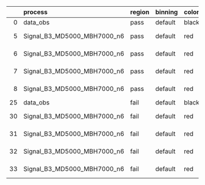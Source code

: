 |    | process                     | region   | binning   | color   | process_type   |   scale | variation   | source_filename                                                      | source_histname    | alias                       | title     |   combine_idx |     lnN |   shapes | syst_type   | direction   | variation_alias   |
|---:|:----------------------------|:---------|:----------|:--------|:---------------|--------:|:------------|:---------------------------------------------------------------------|:-------------------|:----------------------------|:----------|--------------:|--------:|---------:|:------------|:------------|:------------------|
|  0 | data_obs                    | pass     | default   | black   | DATA           |       1 | nominal     | ./histograms_for_2DAlphabet_v18//BH_Data.root                        | hpass              | Data                        | Data      |           nan | nan     |      nan | nan         | nan         | nan               |
|  5 | Signal_B3_MD5000_MBH7000_n6 | pass     | default   | red     | SIGNAL         |       1 | lumi        | ./histograms_for_2DAlphabet_v18//BH_Signal_B3_MD5000_MBH7000_n6.root | hpass              | Signal_B3_MD5000_MBH7000_n6 | BH signal |           nan |   1.016 |      nan | lnN         | nan         | nan               |
|  6 | Signal_B3_MD5000_MBH7000_n6 | pass     | default   | red     | SIGNAL         |       1 | SVM         | ./histograms_for_2DAlphabet_v18//BH_Signal_B3_MD5000_MBH7000_n6.root | hpass_SVMsyst_up   | Signal_B3_MD5000_MBH7000_n6 | BH signal |           nan | nan     |        1 | shapes      | Up          | SVMsyst           |
|  7 | Signal_B3_MD5000_MBH7000_n6 | pass     | default   | red     | SIGNAL         |       1 | SVM         | ./histograms_for_2DAlphabet_v18//BH_Signal_B3_MD5000_MBH7000_n6.root | hpass_SVMsyst_down | Signal_B3_MD5000_MBH7000_n6 | BH signal |           nan | nan     |        1 | shapes      | Down        | SVMsyst           |
|  8 | Signal_B3_MD5000_MBH7000_n6 | pass     | default   | red     | SIGNAL         |       1 | nominal     | ./histograms_for_2DAlphabet_v18//BH_Signal_B3_MD5000_MBH7000_n6.root | hpass              | Signal_B3_MD5000_MBH7000_n6 | BH signal |           nan | nan     |      nan | nan         | nan         | nan               |
| 25 | data_obs                    | fail     | default   | black   | DATA           |       1 | nominal     | ./histograms_for_2DAlphabet_v18//BH_Data.root                        | hfail              | Data                        | Data      |           nan | nan     |      nan | nan         | nan         | nan               |
| 30 | Signal_B3_MD5000_MBH7000_n6 | fail     | default   | red     | SIGNAL         |       1 | lumi        | ./histograms_for_2DAlphabet_v18//BH_Signal_B3_MD5000_MBH7000_n6.root | hfail              | Signal_B3_MD5000_MBH7000_n6 | BH signal |           nan |   1.016 |      nan | lnN         | nan         | nan               |
| 31 | Signal_B3_MD5000_MBH7000_n6 | fail     | default   | red     | SIGNAL         |       1 | SVM         | ./histograms_for_2DAlphabet_v18//BH_Signal_B3_MD5000_MBH7000_n6.root | hfail_SVMsyst_up   | Signal_B3_MD5000_MBH7000_n6 | BH signal |           nan | nan     |        1 | shapes      | Up          | SVMsyst           |
| 32 | Signal_B3_MD5000_MBH7000_n6 | fail     | default   | red     | SIGNAL         |       1 | SVM         | ./histograms_for_2DAlphabet_v18//BH_Signal_B3_MD5000_MBH7000_n6.root | hfail_SVMsyst_down | Signal_B3_MD5000_MBH7000_n6 | BH signal |           nan | nan     |        1 | shapes      | Down        | SVMsyst           |
| 33 | Signal_B3_MD5000_MBH7000_n6 | fail     | default   | red     | SIGNAL         |       1 | nominal     | ./histograms_for_2DAlphabet_v18//BH_Signal_B3_MD5000_MBH7000_n6.root | hfail              | Signal_B3_MD5000_MBH7000_n6 | BH signal |           nan | nan     |      nan | nan         | nan         | nan               |